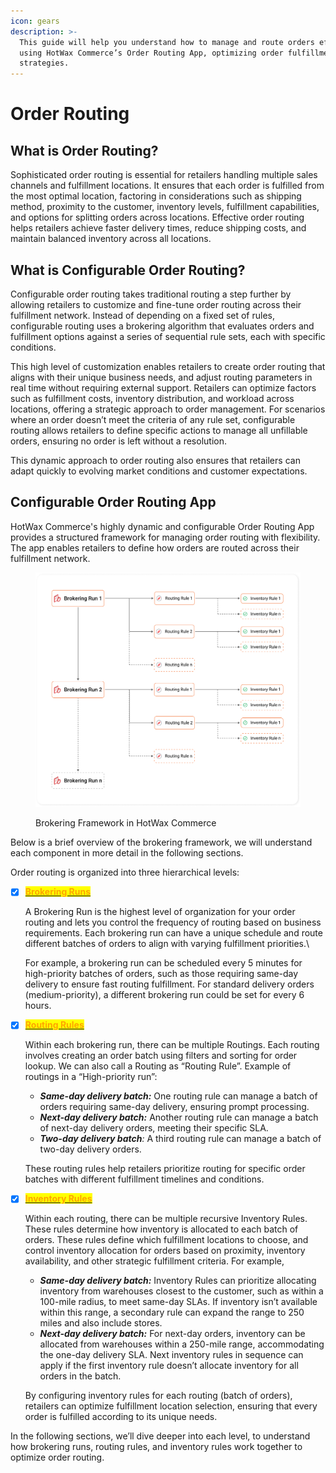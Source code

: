 ```yaml
---
icon: gears
description: >-
  This guide will help you understand how to manage and route orders efficiently
  using HotWax Commerce’s Order Routing App, optimizing order fulfillment
  strategies.
---
```


# Order Routing

## What is Order Routing?

Sophisticated order routing is essential for retailers handling multiple sales channels and fulfillment locations. It ensures that each order is fulfilled from the most optimal location, factoring in considerations such as shipping method, proximity to the customer, inventory levels, fulfillment capabilities, and options for splitting orders across locations. Effective order routing helps retailers achieve faster delivery times, reduce shipping costs, and maintain balanced inventory across all locations.

## What is Configurable Order Routing?

Configurable order routing takes traditional routing a step further by allowing retailers to customize and fine-tune order routing across their fulfillment network. Instead of depending on a fixed set of rules, configurable routing uses a brokering algorithm that evaluates orders and fulfillment options against a series of sequential rule sets, each with specific conditions.

This high level of customization enables retailers to create order routing that aligns with their unique business needs, and adjust routing parameters in real time without requiring external support. Retailers can optimize factors such as fulfillment costs, inventory distribution, and workload across locations, offering a strategic approach to order management. For scenarios where an order doesn’t meet the criteria of any rule set, configurable routing allows retailers to define specific actions to manage all unfillable orders, ensuring no order is left without a resolution.

This dynamic approach to order routing also ensures that retailers can adapt quickly to evolving market conditions and customer expectations.

## Configurable Order Routing App

HotWax Commerce's highly dynamic and configurable Order Routing App provides a structured framework for managing order routing with flexibility. The app enables retailers to define how orders are routed across their fulfillment network.

<div data-full-width="false">

<figure><img src="../.gitbook/assets/order routing framework.png" alt=""><figcaption><p>Brokering Framework in HotWax Commerce</p></figcaption></figure>

</div>

Below is a brief overview of the brokering framework, we will understand each component in more detail in the following sections.

Order routing is organized into three hierarchical levels:

*   [x] [<mark style="color:orange;">**Brokering Runs**</mark>](brokeringruns.md)



    A Brokering Run is the highest level of organization for your order routing and lets you control the frequency of routing based on business requirements. Each brokering run can have a unique schedule and route different batches of orders to align with varying fulfillment priorities.\


    For example, a brokering run can be scheduled every 5 minutes for high-priority batches of orders, such as those requiring same-day delivery to ensure fast routing fulfillment. For standard delivery orders (medium-priority), a different brokering run could be set for every 6 hours.



*   [x] [<mark style="color:orange;">**Routing Rules**</mark> ](routings.md)



    Within each brokering run, there can be multiple Routings. Each routing involves creating an order batch using filters and sorting for order lookup. We can also call a Routing as “Routing Rule”. Example of routings in a “High-priority run”:

    * _**Same-day delivery batch:**_ One routing rule can manage a batch of orders requiring same-day delivery, ensuring prompt processing.
    * _**Next-day delivery batch:**_ Another routing rule can manage a batch of next-day delivery orders, meeting their specific SLA.
    * _**Two-day delivery batch**:_ A third routing rule can manage a batch of two-day delivery orders.

    These routing rules help retailers prioritize routing for specific order batches with different fulfillment timelines and conditions.



*   [x] [<mark style="color:orange;">**Inventory Rules**</mark>](rules.md)



    Within each routing, there can be multiple recursive Inventory Rules. These rules determine how inventory is allocated to each batch of orders. These rules define which fulfillment locations to choose, and control inventory allocation for orders based on proximity, inventory availability, and other strategic fulfillment criteria. For example,

    * _**Same-day delivery batch:**_ Inventory Rules can prioritize allocating inventory from warehouses closest to the customer, such as within a 100-mile radius, to meet same-day SLAs. If inventory isn’t available within this range, a secondary rule can expand the range to 250 miles and also include stores.
    * _**Next-day delivery batch:**_ For next-day orders, inventory can be allocated from warehouses within a 250-mile range, accommodating the one-day delivery SLA. Next inventory rules in sequence can apply if the first inventory rule doesn’t allocate inventory for all orders in the batch.

    By configuring inventory rules for each routing (batch of orders), retailers can optimize fulfillment location selection, ensuring that every order is fulfilled according to its unique needs.

In the following sections, we’ll dive deeper into each level, to understand how brokering runs, routing rules, and inventory rules work together to optimize order routing.
